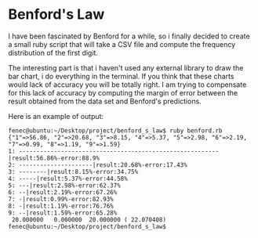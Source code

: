 Benford's Law
=============
I have been fascinated by Benford for a while, so i finally decided to create a small ruby script that will take a 
CSV file and compute the frequency distribution of the first digit.

The interesting part is that i haven't used any external library to draw the bar chart, i do everything in the terminal.
If you think that these charts would lack of accuracy you will be totally right. I am trying to compensate for this lack
of accuracy by computing the margin of error between the result obtained from the data set and Benford's predictions.

Here is an example of output:

```
fenec@ubuntu:~/Desktop/project/benford_s_law$ ruby benford.rb 
{"1"=>56.86, "2"=>20.68, "3"=>8.15, "4"=>5.37, "5"=>2.98, "6"=>2.19, "7"=>0.99, "8"=>1.19, "9"=>1.59}
1: ---------------------------------------------------------|result:56.86%-error:88.9%
2: ---------------------|result:20.68%-error:17.43%
3: --------|result:8.15%-error:34.75%
4: -----|result:5.37%-error:44.58%
5: ---|result:2.98%-error:62.37%
6: --|result:2.19%-error:67.26%
7: -|result:0.99%-error:82.93%
8: -|result:1.19%-error:76.76%
9: --|result:1.59%-error:65.28%
 20.000000   0.000000  20.000000 ( 22.070408)
fenec@ubuntu:~/Desktop/project/benford_s_law$ 
```


